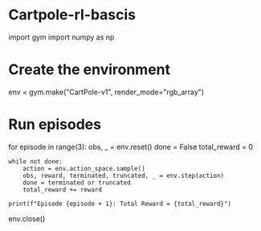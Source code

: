 # Cartpole-rl-bascis 

import gym
import numpy as np

# Create the environment
env = gym.make("CartPole-v1", render_mode="rgb_array")

# Run episodes
for episode in range(3):
    obs, _ = env.reset()
    done = False
    total_reward = 0
    
    while not done:
        action = env.action_space.sample()
        obs, reward, terminated, truncated, _ = env.step(action)
        done = terminated or truncated
        total_reward += reward

    print(f"Episode {episode + 1}: Total Reward = {total_reward}")

env.close()
